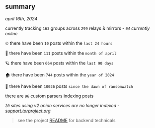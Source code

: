
## summary
_april 16th, 2024_

currently tracking `163` groups across `299` relays & mirrors - _`64` currently online_

⏲ there have been `10` posts within the `last 24 hours`

🦈 there have been `111` posts within the `month of april`

🪐 there have been `664` posts within the `last 90 days`

🏚 there have been `744` posts within the `year of 2024`

🦕 there have been `10026` posts `since the dawn of ransomwatch`

there are `96` custom parsers indexing posts

_`20` sites using v2 onion services are no longer indexed - [support.torproject.org](https://support.torproject.org/onionservices/v2-deprecation/)_

> see the project [README](https://github.com/joshhighet/ransomwatch#ransomwatch--) for backend technicals
